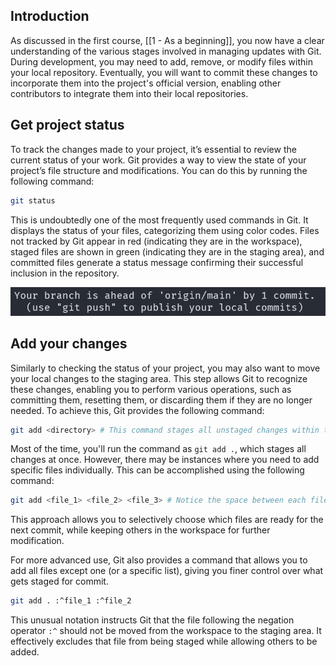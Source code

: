 ## Introduction

As discussed in the first course, [[1 - As a beginning]],  you now have a clear understanding of the various stages involved in managing updates with Git. 
During development, you may need to add, remove, or modify files within your local repository. Eventually, you will want to commit these changes to incorporate them into the project's official version, enabling other contributors to integrate them into their local repositories.

## Get project status

To track the changes made to your project, it’s essential to review the current status of your work. 
Git provides a way to view the state of your project’s file structure and modifications. You can do this by running the following command:

```sh
git status
```

This is undoubtedly one of the most frequently used commands in Git. It displays the status of your files, categorizing them using color codes. Files not tracked by Git appear in red (indicating they are in the workspace), staged files are shown in green (indicating they are in the staging area), and committed files generate a status message confirming their successful inclusion in the repository.

![committed files|451](./resources/git_commit.png)

## Add your changes

Similarly to checking the status of your project, you may also want to move your local changes to the staging area. This step allows Git to recognize these changes, enabling you to perform various operations, such as committing them, resetting them, or discarding them if they are no longer needed. To achieve this, Git provides the following command:

```sh
git add <directory> # This command stages all unstaged changes within the specified directory, moving them to the staging area and preparing them for the next commit.
```

Most of the time, you'll run the command as `git add .`, which stages all changes at once. However, there may be instances where you need to add specific files individually. This can be accomplished using the following command:

```sh 
git add <file_1> <file_2> <file_3> # Notice the space between each filename. 
```

This approach allows you to selectively choose which files are ready for the next commit, while keeping others in the workspace for further modification. 

For more advanced use, Git also provides a command that allows you to add all files except one (or a specific list), giving you finer control over what gets staged for commit.

```sh
git add . :^file_1 :^file_2
```

This unusual notation instructs Git that the file following the negation operator `:^` should not be moved from the workspace to the staging area. It effectively excludes that file from being staged while allowing others to be added.